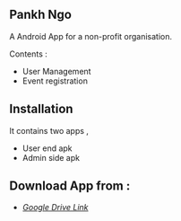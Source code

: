## Pankh Ngo

A Android App for a non-profit organisation.

Contents :
* User Management
* Event registration

## Installation

It contains two apps , 
* User end apk
* Admin side apk

## Download App from :
* *[Google Drive Link](https://choosealicense.com/licenses/mit/)*
